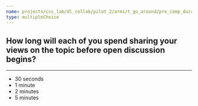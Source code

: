 ```yaml
---
name: projects/css_lab/dl_collab/pilot_2/arms/t_go_around/pre_comp_duration.md
type: multipleChoice
---
```


## How long will **each of you** spend sharing your views on the topic before open discussion begins?

---

- 30 seconds
- 1 minute
- 2 minutes
- 5 minutes
